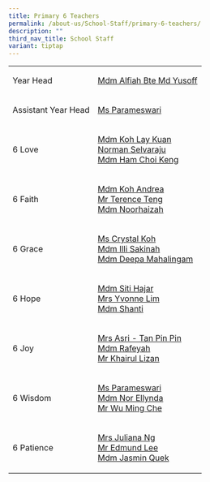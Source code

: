 ```yaml
---
title: Primary 6 Teachers
permalink: /about-us/School-Staff/primary-6-teachers/
description: ""
third_nav_title: School Staff
variant: tiptap
---
```

<table style="minWidth: 50px">
<colgroup>
<col>
<col>
</colgroup>
<tbody>
<tr>
<td rowspan="1" colspan="1">
<p>Year Head</p>
</td>
<td rowspan="1" colspan="1">
<p><a href="mailto:alfiah_md_yusoff@moe.edu.sg" rel="noopener noreferrer nofollow" target="_blank">Mdm Alfiah&nbsp;Bte Md Yusoff</a>
</p>
</td>
</tr>
<tr>
<td rowspan="1" colspan="1">
<p>Assistant Year Head</p>
</td>
<td rowspan="1" colspan="1">
<p><a href="mailto:parameswari_s_sambasivam@moe.edu.sg" rel="noopener noreferrer nofollow" target="_blank">Ms&nbsp;Parameswari</a>
</p>
</td>
</tr>
<tr>
<td rowspan="1" colspan="1">
<p>6 Love</p>
</td>
<td rowspan="1" colspan="1">
<p><a href="mailto:koh_lay_kuan@moe.edu.sg" rel="noopener noreferrer nofollow" target="_blank">Mdm&nbsp;Koh Lay&nbsp;Kuan</a> 
<br><a href="mailto:norman_selvaraju@moe.edu.sg" rel="noopener noreferrer nofollow" target="_blank">Norman&nbsp;Selvaraju</a> 
<br><a href="mailto:ham_choi_keng@moe.edu.sg" rel="noopener noreferrer nofollow" target="_blank">Mdm&nbsp;Ham&nbsp;Choi Keng</a>
</p>
</td>
</tr>
<tr>
<td rowspan="1" colspan="1">
<p>6 Faith</p>
</td>
<td rowspan="1" colspan="1">
<p><a href="mailto:koh_siew_fong@moe.edu.sg" rel="noopener noreferrer nofollow" target="_blank">Mdm Koh&nbsp;Andrea</a> 
<br><a href="mailto:teng_sze_chun_terence@moe.edu.sg" rel="noopener noreferrer nofollow" target="_blank">Mr&nbsp;Terence&nbsp;Teng</a> 
<br><a href="mailto:noorhaizah_abdul_rahim@moe.edu.sg" rel="noopener noreferrer nofollow" target="_blank">Mdm Noorhaizah</a>
</p>
</td>
</tr>
<tr>
<td rowspan="1" colspan="1">
<p>6 Grace</p>
</td>
<td rowspan="1" colspan="1">
<p><a href="mailto:koh_hui_ting_crystal@moe.edu.sg" rel="noopener noreferrer nofollow" target="_blank">Ms Crystal&nbsp;Koh</a> 
<br><a href="mailto:ili_sakinah_sarwan@moe.edu.sg" rel="noopener noreferrer nofollow" target="_blank">Mdm&nbsp;Illi&nbsp;Sakinah</a> 
<br><a href="mailto:deepa_k_mahalingam@moe.edu.sg" rel="noopener noreferrer nofollow" target="_blank">Mdm&nbsp;Deepa&nbsp;Mahalingam</a>
</p>
</td>
</tr>
<tr>
<td rowspan="1" colspan="1">
<p>6 Hope</p>
</td>
<td rowspan="1" colspan="1">
<p><a href="mailto:siti_hajar_kamaruddin@moe.edu.sg" rel="noopener noreferrer nofollow" target="_blank">Mdm Siti&nbsp;Hajar</a> 
<br><a href="mailto:lim_keok_yin@moe.edu.sg" rel="noopener noreferrer nofollow" target="_blank">Mrs&nbsp;Yvonne&nbsp;Lim</a> 
<br><a href="shanti_kulantaipian_sh@moe.edu.sg" rel="noopener noreferrer nofollow" target="_blank">Mdm&nbsp;Shanti</a>&nbsp;</p>
</td>
</tr>
<tr>
<td rowspan="1" colspan="1">
<p>6 Joy</p>
</td>
<td rowspan="1" colspan="1">
<p><a href="mailto:tan_pin_pin_b@moe.edu.sg" rel="noopener noreferrer nofollow" target="_blank">Mrs Asri - Tan&nbsp;Pin Pin</a> 
<br><a href="mailto:rafeyah_abdul_rahman@moe.edu.sg" rel="noopener noreferrer nofollow" target="_blank">Mdm&nbsp;Rafeyah</a> 
<br><a href="mailto:khairul_lizan_ahmadjirony@moe.edu.sg" rel="noopener noreferrer nofollow" target="_blank">Mr&nbsp;Khairul Lizan</a>
</p>
</td>
</tr>
<tr>
<td rowspan="1" colspan="1">
<p>6 Wisdom</p>
</td>
<td rowspan="1" colspan="1">
<p><a href="mailto:parameswari_s_sambasivam@moe.edu.sg" rel="noopener noreferrer nofollow" target="_blank">Ms&nbsp;Parameswari</a> 
<br><a href="mailto:noor_ellynda_mohd_ismail@moe.edu.sg" rel="noopener noreferrer nofollow" target="_blank">Mdm Nor&nbsp;Ellynda</a> 
<br><a href="mailto:wu_ming_che@moe.edu.sg" rel="noopener noreferrer nofollow" target="_blank">Mr Wu&nbsp;Ming&nbsp;Che</a>
</p>
</td>
</tr>
<tr>
<td rowspan="1" colspan="1">
<p>6 Patience</p>
</td>
<td rowspan="1" colspan="1">
<p><a href="mailto:juliana_natalia_lee_osman@moe.edu.sg" rel="noopener noreferrer nofollow" target="_blank">Mrs&nbsp;Juliana&nbsp;Ng</a> 
<br><a href="mailto:lee_jianfeng_edmund@moe.edu.sg" rel="noopener noreferrer nofollow" target="_blank">Mr&nbsp;Edmund&nbsp;Lee</a> 
<br><a href="mailto:quek_kah_hoon@moe.edu.sg" rel="noopener noreferrer nofollow" target="_blank">Mdm&nbsp;Jasmin&nbsp;Quek</a>
</p>
</td>
</tr>
</tbody>
</table>
<p></p>